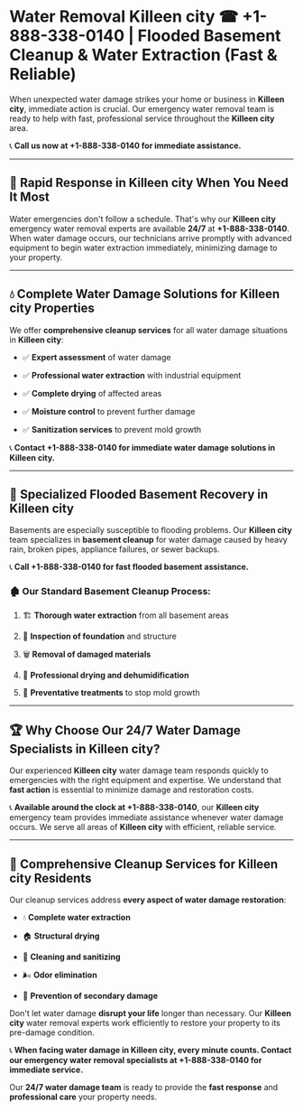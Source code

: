 # Water Removal Killeen city ☎ +1-888-338-0140 | Flooded Basement Cleanup & Water Extraction (Fast & Reliable)

When unexpected water damage strikes your home or business in **Killeen city**, immediate action is crucial. Our emergency water removal team is ready to help with fast, professional service throughout the **Killeen city** area. 

📞 **Call us now at +1-888-338-0140 for immediate assistance.**
---
## 🚀 Rapid Response in Killeen city When You Need It Most
Water emergencies don't follow a schedule. That's why our **Killeen city** emergency water removal experts are available **24/7** at **+1-888-338-0140**. When water damage occurs, our technicians arrive promptly with advanced equipment to begin water extraction immediately, minimizing damage to your property.
---
## 💧 Complete Water Damage Solutions for Killeen city Properties
We offer **comprehensive cleanup services** for all water damage situations in **Killeen city**:
- ✅ **Expert assessment** of water damage  
- ✅ **Professional water extraction** with industrial equipment  
- ✅ **Complete drying** of affected areas  
- ✅ **Moisture control** to prevent further damage  
- ✅ **Sanitization services** to prevent mold growth  
📞 **Contact +1-888-338-0140 for immediate water damage solutions in Killeen city.**
---
## 🌊 Specialized Flooded Basement Recovery in Killeen city
Basements are especially susceptible to flooding problems. Our **Killeen city** team specializes in **basement cleanup** for water damage caused by heavy rain, broken pipes, appliance failures, or sewer backups. 
📞 **Call +1-888-338-0140 for fast flooded basement assistance.**
### 🏚️ Our Standard Basement Cleanup Process:
1. 🏗️ **Thorough water extraction** from all basement areas  
2. 🔎 **Inspection of foundation** and structure  
3. 🗑️ **Removal of damaged materials**  
4. 💨 **Professional drying and dehumidification**  
5. 🚫 **Preventative treatments** to stop mold growth  
---
## 🏆 Why Choose Our 24/7 Water Damage Specialists in Killeen city?
Our experienced **Killeen city** water damage team responds quickly to emergencies with the right equipment and expertise. We understand that **fast action** is essential to minimize damage and restoration costs.
📞 **Available around the clock at +1-888-338-0140**, our **Killeen city** emergency team provides immediate assistance whenever water damage occurs. We serve all areas of **Killeen city** with efficient, reliable service.
---
## 🧹 Comprehensive Cleanup Services for Killeen city Residents
Our cleanup services address **every aspect of water damage restoration**:
- 💧 **Complete water extraction**  
- 🏠 **Structural drying**  
- 🧼 **Cleaning and sanitizing**  
- 🌬️ **Odor elimination**  
- 🚫 **Prevention of secondary damage**  
Don't let water damage **disrupt your life** longer than necessary. Our **Killeen city** water removal experts work efficiently to restore your property to its pre-damage condition.
📞 **When facing water damage in Killeen city, every minute counts. Contact our emergency water removal specialists at +1-888-338-0140 for immediate service.**
Our **24/7 water damage team** is ready to provide the **fast response** and **professional care** your property needs.
